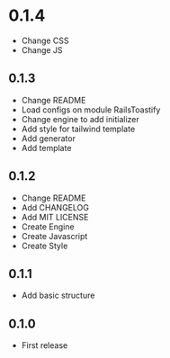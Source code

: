 # 0.1.4

- Change CSS
- Change JS

## 0.1.3

- Change README
- Load configs on module RailsToastify
- Change engine to add initializer
- Add style for tailwind template
- Add generator
- Add template

## 0.1.2

- Change README
- Add CHANGELOG
- Add MIT LICENSE
- Create Engine
- Create Javascript
- Create Style
  
## 0.1.1

- Add basic structure

## 0.1.0

- First release